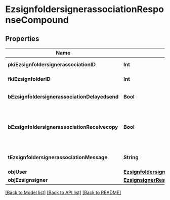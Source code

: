 # EzsignfoldersignerassociationResponseCompound

## Properties
Name | Type | Description | Notes
------------ | ------------- | ------------- | -------------
**pkiEzsignfoldersignerassociationID** | **Int** | The unique ID of the Ezsignfoldersignerassociation | 
**fkiEzsignfolderID** | **Int** | The unique ID of the Ezsignfolder | 
**bEzsignfoldersignerassociationDelayedsend** | **Bool** | If this flag is true the signatory is part of a delayed send. | 
**bEzsignfoldersignerassociationReceivecopy** | **Bool** | If this flag is true. The signatory will receive a copy of every signed Ezsigndocument even if it ain&#39;t required to sign the document. | 
**tEzsignfoldersignerassociationMessage** | **String** | A custom text message that will be added to the email sent. | 
**objUser** | [**EzsignfoldersignerassociationResponseCompoundUser**](EzsignfoldersignerassociationResponseCompoundUser.md) |  | [optional] 
**objEzsignsigner** | [**EzsignsignerResponseCompound**](EzsignsignerResponseCompound.md) |  | [optional] 

[[Back to Model list]](../README.md#documentation-for-models) [[Back to API list]](../README.md#documentation-for-api-endpoints) [[Back to README]](../README.md)


